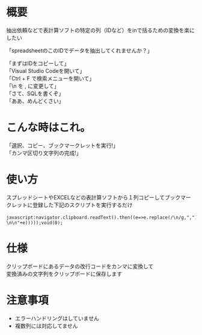 # 概要
抽出依頼などで表計算ソフトの特定の列（IDなど）をinで括るための変換を楽にしたい

「spreadsheetのこのIDでデータを抽出してくれませんか？」

「まずはIDをコピーして」  
「Visual Studio Codeを開いて」  
「Ctrl + F で検索メニューを開いて」  
「\n を , に変更して」  
「さて、SQLを書くぞ」  
「ああ、めんどくさい」  

# こんな時はこれ。

「選択、コピー、ブックマークレットを実行!」  
「カンマ区切り文字列の完成!」  

# 使い方
スプレッドシートやEXCELなどの表計算ソフトから１列コピーしてブックマークレットに登録した下記のスクリプトを実行するだけ
```
javascript:navigator.clipboard.readText().then((e=>e.replace(/\n/g,","))).then((e=>navigator.clipboard.writeText(e).then((a=>alert("copied！\n\n"+e)))));void(0);
```

# 仕様
クリップボードにあるデータの改行コードをカンマに変換して  
変換済みの文字列をクリップボードに保存します  


# 注意事項
- エラーハンドリングはしていません
- 複数列には対応してません
